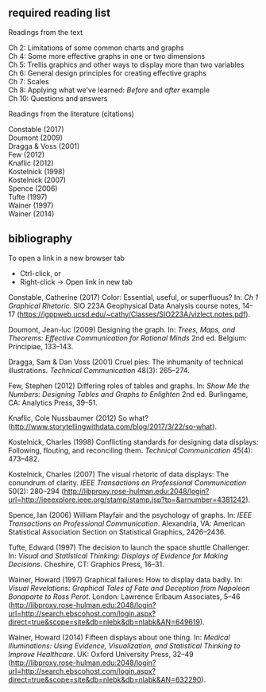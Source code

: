 
required reading list
---------------------

Readings from the text

Ch 2: Limitations of some common charts and graphs<br> Ch 4: Some more effective graphs in one or two dimensions<br> Ch 5: Trellis graphics and other ways to display more than two variables<br> Ch 6: General design principles for creating effective graphs<br> Ch 7: Scales<br> Ch 8: Applying what we've learned: *Before* and *after* example<br> Ch 10: Questions and answers<br>

Readings from the literature (citations)

Constable (2017) <br> Doumont (2009) <br> Dragga & Voss (2001) <br> Few (2012) <br> Knaflic (2012) <br> Kostelnick (1998) <br> Kostelnick (2007) <br> Spence (2006) <br> Tufte (1997) <br> Wainer (1997) <br> Wainer (2014) <br>

bibliography
------------

To open a link in a new browser tab

-   Ctrl-click, or
-   Right-click → Open link in new tab

<!-- Constable, Catherine  (2017) Color: Essential, useful, or superfluous?, section 1.1.6 from [Ch. 1 Graphical Rhetoric](https://igppweb.ucsd.edu/~cathy/Classes/SIO223A/vizlect.notes.pdf), course notes from SIO 223A Geophysical Data Analysis, 14–17. -->
<!-- Doumont, Jean-luc  (2009) Designing the graph, from *Trees, maps, and theorems: Effective communication for rational minds*, Belgium: Principiae, 133–143. -->
<!-- Dragga, Sam and Dan Voss (Aug 2001) Cruel pies: The inhumanity of technical illustrations, *Technical Communication*, 48(3), 265–274. -->
<!-- Few, Stephen  (2012) Differing roles of tables and graphs, Chapter 3 from *Show Me the Numbers: Designing Tables and Graphs to Enlighten*, 2/e, Burlingame, CA: Analytics Press, 39–51. -->
<!-- Charles Kostelnick (Nov 1998) Conflicting standards for designing data displays: Following, flouting, and reconciling them, *Technical Communication* 45(4), 473–482. -->
<!-- Knaflic, Cole Nussbaumer  (2012) [So what?](http://www.storytellingwithdata.com/blog/2017/3/22/so-what) from her blog *Storytelling with Data*. -->
<!-- Kostelnick, Charles  (Dec 2007) [The visual rhetoric of data displays: The conundrum of clarity](http://libproxy.rose-hulman.edu:2048/login?url=http://ieeexplore.ieee.org/stamp/stamp.jsp?tp=&arnumber=4381242), *IEEE Transactions on Professional Communication* 50(4), 280–294. RHIT password protected access. -->
<!-- Spence, Ian  (2006) William Playfair and the psychology of graphs, *Proceedings of the American Statistical Association, Section on Statistical Graphics*, Alexandria VA: American Statistical Association, 2426–2436. -->
<!-- Tufte, Edward  (1997) The decision to launch the space shuttle *Challenger*, from *Visual and Statistical Thinking: Displays of Evidence for making Decisions*. Check out a copy from me.    -->
<!-- Wainer, Howard  (1997) [Graphical failures: How to display data badly](http://libproxy.rose-hulman.edu:2048/login?url=http://search.ebscohost.com/login.aspx?direct=true&scope=site&db=nlebk&db=nlabk&AN=649619), Chapter 1 from *Visual Revelations: Graphical Tales of Fate and Deception From Napoleon Bonaparte To Ross Perot*, London: Lawrence Erlbaum Associates, 5–46. RHIT password protected access.  -->
<!-- Wainer, Howard  (2014) [Fifteen displays about one thing](http://libproxy.rose-hulman.edu:2048/login?url=http://search.ebscohost.com/login.aspx?direct=true&scope=site&db=nlebk&db=nlabk&AN=632290), Sections 2.9 and 2.10 from *Medical Illuminations: Using Evidence, Visualization, and Statistical Thinking to Improve Healthcar*e, Oxford, UK: Oxford University Press, 32–49. RHIT password protected access. -->
<!-- --- -->
<!-- [main page](../README.md)<br>  -->
<!-- [topics page](README-by-topic.md) -->
Constable, Catherine (2017) Color: Essential, useful, or superfluous? In: *Ch 1 Graphical Rhetoric*. SIO 223A Geophysical Data Analysis course notes, 14–17 (<https://igppweb.ucsd.edu/~cathy/Classes/SIO223A/vizlect.notes.pdf>).

Doumont, Jean-luc (2009) Designing the graph. In: *Trees, Maps, and Theorems: Effective Communication for Rational Minds* 2nd ed. Belgium: Principiae, 133–143.

Dragga, Sam & Dan Voss (2001) Cruel pies: The inhumanity of technical illustrations. *Technical Communication* 48(3): 265–274.

Few, Stephen (2012) Differing roles of tables and graphs. In: *Show Me the Numbers: Designing Tables and Graphs to Enlighten* 2nd ed. Burlingame, CA: Analytics Press, 39–51.

Knaflic, Cole Nussbaumer (2012) So what? (<http://www.storytellingwithdata.com/blog/2017/3/22/so-what>).

Kostelnick, Charles (1998) Conflicting standards for designing data displays: Following, flouting, and reconciling them. *Technical Communication* 45(4): 473–482.

Kostelnick, Charles (2007) The visual rhetoric of data displays: The conundrum of clarity. *IEEE Transactions on Professional Communication* 50(2): 280–294 (<http://libproxy.rose-hulman.edu:2048/login?url=http://ieeexplore.ieee.org/stamp/stamp.jsp?tp=&arnumber=4381242>).

Spence, Ian (2006) William Playfair and the psychology of graphs. In: *IEEE Transactions on Professional Communication*. Alexandria, VA: American Statistical Association Section on Statistical Graphics, 2426–2436.

Tufte, Edward (1997) The decision to launch the space shuttle Challenger. In: *Visual and Statistical Thinking: Displays of Evidence for Making Decisions*. Cheshire, CT: Graphics Press, 16–31.

Wainer, Howard (1997) Graphical failures: How to display data badly. In: *Visual Revelations: Graphical Tales of Fate and Deception from Napoleon Bonaparte to Ross Perot*. London: Lawrence Erlbaum Associates, 5–46 (<http://libproxy.rose-hulman.edu:2048/login?url=http://search.ebscohost.com/login.aspx?direct=true&scope=site&db=nlebk&db=nlabk&AN=649619>).

Wainer, Howard (2014) Fifteen displays about one thing. In: *Medical Illuminations: Using Evidence, Visualization, and Statistical Thinking to Improve Healthcare*. UK: Oxford University Press, 32–49 (<http://libproxy.rose-hulman.edu:2048/login?url=http://search.ebscohost.com/login.aspx?direct=true&scope=site&db=nlebk&db=nlabk&AN=632290>).
